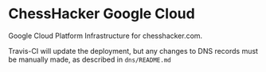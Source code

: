 # ChessHacker Google Cloud

Google Cloud Platform Infrastructure for chesshacker.com.

Travis-CI will update the deployment, but any changes to DNS records
must be manually made, as described in `dns/README.md`
